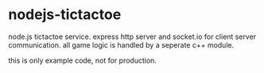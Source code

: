 nodejs-tictactoe
================
node.js tictactoe service.
express http server and socket.io for client server communication.
all game logic is handled by a seperate c++ module.

this is only example code, not for production.

